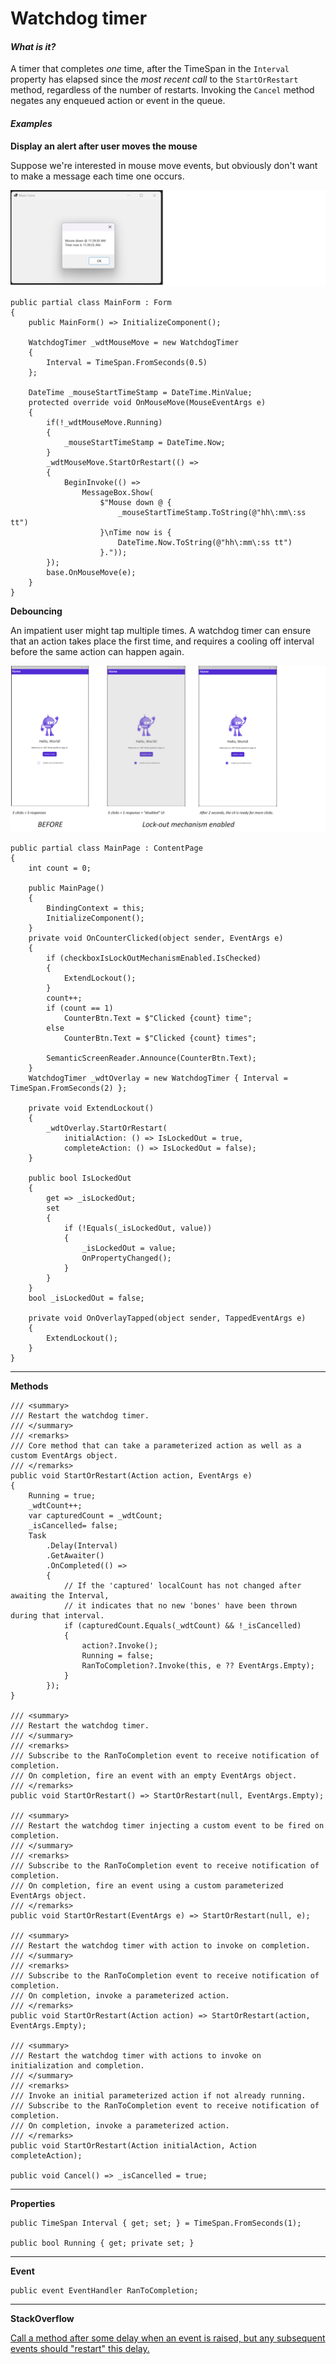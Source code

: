 # Watchdog timer

#### _What is it?_

A timer that completes _one_ time, after the TimeSpan in the `Interval` property has elapsed since the _most recent call_ to the `StartOrRestart` method, regardless of the number of restarts. Invoking the `Cancel` method negates any enqueued action or event in the queue.

#### _Examples_

**Display an alert after user moves the mouse**

Suppose we're interested in mouse move events, but obviously don't want to make a message each time one occurs.


![Winforms App Image](https://raw.githubusercontent.com/IVSoftware/IVSoftware.Portable.WatchdogTimer/readme-inprog/IVSoftware.Portable.WatchdogTimer/Screenshots/winforms.png)

```
public partial class MainForm : Form
{
    public MainForm() => InitializeComponent();

    WatchdogTimer _wdtMouseMove = new WatchdogTimer
    {
        Interval = TimeSpan.FromSeconds(0.5)
    };

    DateTime _mouseStartTimeStamp = DateTime.MinValue;
    protected override void OnMouseMove(MouseEventArgs e)
    {
        if(!_wdtMouseMove.Running)
        {
            _mouseStartTimeStamp = DateTime.Now;
        }
        _wdtMouseMove.StartOrRestart(() =>
        {
            BeginInvoke(() =>
                MessageBox.Show(
                    $"Mouse down @ {
                        _mouseStartTimeStamp.ToString(@"hh\:mm\:ss tt")
                    }\nTime now is {
                        DateTime.Now.ToString(@"hh\:mm\:ss tt")
                    }."));
        });
        base.OnMouseMove(e);
    }
}
```


**Debouncing**

An impatient user might tap multiple times. A watchdog timer can ensure that an action takes place the first time, and requires a cooling off interval before the same action can happen again.

![Maui .Net Default App Image with Modifications](https://raw.githubusercontent.com/IVSoftware/IVSoftware.Portable.WatchdogTimer/readme-inprog/IVSoftware.Portable.WatchdogTimer/Screenshots/maui.png
)

```
public partial class MainPage : ContentPage
{
    int count = 0;

    public MainPage()
    {
        BindingContext = this;
        InitializeComponent();
    }
    private void OnCounterClicked(object sender, EventArgs e)
    {
        if (checkboxIsLockOutMechanismEnabled.IsChecked)
        {
            ExtendLockout();
        }
        count++;
        if (count == 1)
            CounterBtn.Text = $"Clicked {count} time";
        else
            CounterBtn.Text = $"Clicked {count} times";

        SemanticScreenReader.Announce(CounterBtn.Text);
    }
    WatchdogTimer _wdtOverlay = new WatchdogTimer { Interval = TimeSpan.FromSeconds(2) };

    private void ExtendLockout()
    {
        _wdtOverlay.StartOrRestart(
            initialAction: () => IsLockedOut = true,
            completeAction: () => IsLockedOut = false);
    }

    public bool IsLockedOut
    {
        get => _isLockedOut;
        set
        {
            if (!Equals(_isLockedOut, value))
            {
                _isLockedOut = value;
                OnPropertyChanged();
            }
        }
    }
    bool _isLockedOut = false;

    private void OnOverlayTapped(object sender, TappedEventArgs e)
    {
        ExtendLockout();
    }
}
```
___

**Methods**

    /// <summary>
    /// Restart the watchdog timer.
    /// </summary>
    /// <remarks>
    /// Core method that can take a parameterized action as well as a custom EventArgs object.
    /// </remarks>
    public void StartOrRestart(Action action, EventArgs e)
    {
        Running = true;
        _wdtCount++;
        var capturedCount = _wdtCount;
        _isCancelled= false;
        Task
            .Delay(Interval)
            .GetAwaiter()
            .OnCompleted(() =>
            {
                // If the 'captured' localCount has not changed after awaiting the Interval, 
                // it indicates that no new 'bones' have been thrown during that interval.        
                if (capturedCount.Equals(_wdtCount) && !_isCancelled)
                {
                    action?.Invoke();
                    Running = false;
                    RanToCompletion?.Invoke(this, e ?? EventArgs.Empty);
                }
            });
    }

    /// <summary>
    /// Restart the watchdog timer.
    /// </summary>
    /// <remarks>
    /// Subscribe to the RanToCompletion event to receive notification of completion.  
    /// On completion, fire an event with an empty EventArgs object.
    /// </remarks>
    public void StartOrRestart() => StartOrRestart(null, EventArgs.Empty);

    /// <summary>
    /// Restart the watchdog timer injecting a custom event to be fired on completion.
    /// </summary>
    /// <remarks>
    /// Subscribe to the RanToCompletion event to receive notification of completion.  
    /// On completion, fire an event using a custom parameterized EventArgs object.
    /// </remarks>
    public void StartOrRestart(EventArgs e) => StartOrRestart(null, e);

    /// <summary>
    /// Restart the watchdog timer with action to invoke on completion.
    /// </summary>
    /// <remarks>
    /// Subscribe to the RanToCompletion event to receive notification of completion.  
    /// On completion, invoke a parameterized action.
    /// </remarks>
    public void StartOrRestart(Action action) => StartOrRestart(action, EventArgs.Empty);

    /// <summary>
    /// Restart the watchdog timer with actions to invoke on initialization and completion.
    /// </summary>
    /// <remarks>
    /// Invoke an initial parameterized action if not already running.
    /// Subscribe to the RanToCompletion event to receive notification of completion.  
    /// On completion, invoke a parameterized action.
    /// </remarks>
    public void StartOrRestart(Action initialAction, Action completeAction);        

    public void Cancel() => _isCancelled = true;    

***
**Properties**

    public TimeSpan Interval { get; set; } = TimeSpan.FromSeconds(1);

    public bool Running { get; private set; }

***
**Event**

    public event EventHandler RanToCompletion;

***


**StackOverflow**

[Call a method after some delay when an event is raised, but any subsequent events should "restart" this delay.](https://stackoverflow.com/q/75284980/5438626)


